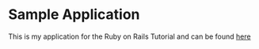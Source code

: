 Sample Application
====================

This is my application for the
Ruby on Rails Tutorial and can be found [here](http://dry-hollows-5751.herokuapp.com/)

 